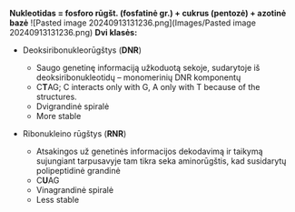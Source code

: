 **Nukleotidas = fosforo rūgšt. (fosfatinė gr.) + cukrus (pentozė) + azotinė bazė**
![Pasted image 20240913131236.png](Images/Pasted image 20240913131236.png)
**Dvi klasės:**
-  Deoksiribonukleorūgštys (**DNR**) 
	 - Saugo genetinę informaciją užkoduotą sekoje, sudarytoje iš deoksiribonukleotidų – monomerinių DNR komponentų 
	 - C**T**AG; C interacts only with G, A only with T because of the structures.
	 - Dvigrandinė spiralė
	 - More stable 
	
-  Ribonukleino rūgštys (**RNR**) 
	- Atsakingos už genetinės informacijos dekodavimą ir taikymą sujungiant tarpusavyje tam tikra seka aminorūgštis, kad susidarytų polipeptidinė grandinė
	- C**U**AG
	- Vinagrandinė spiralė
	- Less stable